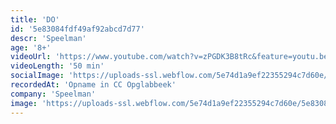 ```yaml
---
title: 'DO'
id: '5e83084fdf49af92abcd7d77'
descr: 'Speelman'
age: '8+'
videoUrl: 'https://www.youtube.com/watch?v=zPGDK3B8tRc&feature=youtu.be'
videoLength: '50 min'
socialImage: 'https://uploads-ssl.webflow.com/5e74d1a9ef22355294c7d60e/5e8308d4744f294115e25ba5_afficheDO%20def.png'
recordedAt: 'Opname in CC Opglabbeek'
company: 'Speelman'
image: 'https://uploads-ssl.webflow.com/5e74d1a9ef22355294c7d60e/5e8308d4744f294115e25ba5_afficheDO%20def.png'
---
```

